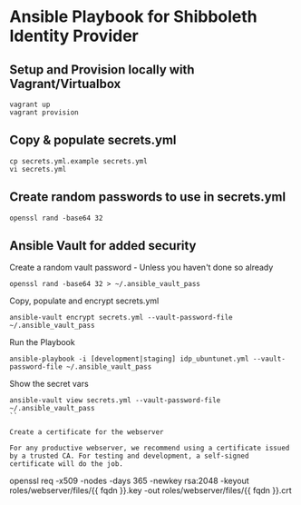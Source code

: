 # Ansible Playbook for Shibboleth Identity Provider

## Setup and Provision locally with Vagrant/Virtualbox

```
vagrant up
vagrant provision
```

## Copy & populate secrets.yml

```
cp secrets.yml.example secrets.yml
vi secrets.yml
```

## Create random passwords to use in secrets.yml

```
openssl rand -base64 32
```


## Ansible Vault for added security

Create a random vault password - Unless you haven't done so already
```
openssl rand -base64 32 > ~/.ansible_vault_pass
```
Copy, populate and encrypt secrets.yml

```
ansible-vault encrypt secrets.yml --vault-password-file ~/.ansible_vault_pass
```

Run the Playbook
```
ansible-playbook -i [development|staging] idp_ubuntunet.yml --vault-password-file ~/.ansible_vault_pass
```

Show the secret vars
```
ansible-vault view secrets.yml --vault-password-file ~/.ansible_vault_pass
``

Create a certificate for the webserver

For any productive webserver, we recommend using a certificate issued by a trusted CA. For testing and development, a self-signed certificate will do the job.

```
openssl req -x509 -nodes -days 365 -newkey rsa:2048 -keyout roles/webserver/files/{{ fqdn }}.key -out roles/webserver/files/{{ fqdn }}.crt

